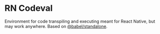# RN Codeval

Environment for code transpiling and executing meant for React Native, but may work anywhere.
Based on [@babel/standalone](https://github.com/babel/babel/tree/master/packages/babel-standalone).
